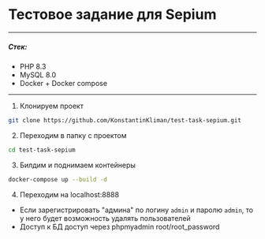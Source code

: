 # Тестовое задание для Sepium

---

##### Стек: 
- PHP 8.3
- MySQL 8.0
- Docker + Docker compose

---

1. Клонируем проект

```bash
git clone https://github.com/KonstantinKliman/test-task-sepium.git
```

2. Переходим в папку с проектом 

```bash
cd test-task-sepium
```

3. Билдим и поднимаем контейнеры

```bash
docker-compose up --build -d
```

4. Переходим на localhost:8888
- Если зарегистрировать "админа" по логину `admin` и паролю `admin`, то у него будет возможность удалять пользователей
- Доступ к БД доступ через phpmyadmin root/root_password
